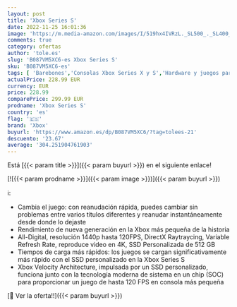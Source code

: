 ```yaml
---
layout: post
title: 'Xbox Series S'
date: 2022-11-25 16:01:36
image: 'https://m.media-amazon.com/images/I/519hx4IVRzL._SL500_._SL400_.jpg'
comments: true
category: ofertas
author: 'tole.es'
slug: 'B087VM5XC6-es Xbox Series S'
sku: 'B087VM5XC6-es'
tags: [ 'Barebones','Consolas Xbox Series X y S','Hardware y juegos para Xbox Series X y S','Informática','Videojuegos','xbox','🇪🇸', ]
actualPrice: 228.99 EUR
currency: EUR
price: 228.99
comparePrice: 299.99 EUR
prodname: 'Xbox Series S'
country: 'es'
flag: '🇪🇸'
brand: 'Xbox'
buyurl: 'https://www.amazon.es/dp/B087VM5XC6/?tag=tolees-21'
descuento: '23.67'
average: '304.251904761903'
---
```


Está [{{< param title >}}]({{< param buyurl >}}) en el siguiente enlace!

[![{{< param prodname >}}]({{< param image >}})]({{< param buyurl >}})

ℹ️:

- Cambia el juego: con reanudación rápida, puedes cambiar sin problemas entre varios títulos diferentes y reanudar instantáneamente desde donde lo dejaste
- Rendimiento de nueva generación en la Xbox más pequeña de la historia
- All-Digital, resolución 1440p hasta 120FPS, DirectX Raytraycing, Variable Refresh Rate, reproduce video en 4K, SSD Personalizada de 512 GB
- Tiempos de carga más rápidos: los juegos se cargan significativamente más rápido con el SSD personalizado en la Xbox Series S
- Xbox Velocity Architecture, impulsada por un SSD personalizado, funciona junto con la tecnología moderna de sistema en un chip (SOC) para proporcionar un juego de hasta 120 FPS en consola más pequeña

[🛒 Ver la oferta!!]({{< param buyurl >}})

